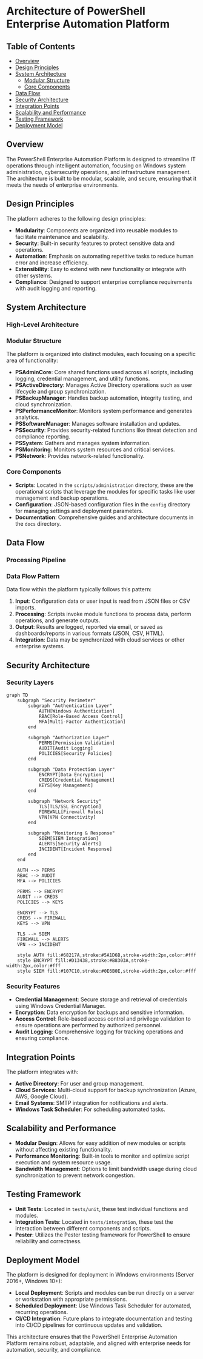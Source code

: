 # Architecture of PowerShell Enterprise Automation Platform

## Table of Contents
- [Overview](#overview)
- [Design Principles](#design-principles)
- [System Architecture](#system-architecture)
  - [Modular Structure](#modular-structure)
  - [Core Components](#core-components)
- [Data Flow](#data-flow)
- [Security Architecture](#security-architecture)
- [Integration Points](#integration-points)
- [Scalability and Performance](#scalability-and-performance)
- [Testing Framework](#testing-framework)
- [Deployment Model](#deployment-model)

## Overview
The PowerShell Enterprise Automation Platform is designed to streamline IT operations through intelligent automation, focusing on Windows system administration, cybersecurity operations, and infrastructure management. The architecture is built to be modular, scalable, and secure, ensuring that it meets the needs of enterprise environments.

## Design Principles
The platform adheres to the following design principles:
- **Modularity**: Components are organized into reusable modules to facilitate maintenance and scalability.
- **Security**: Built-in security features to protect sensitive data and operations.
- **Automation**: Emphasis on automating repetitive tasks to reduce human error and increase efficiency.
- **Extensibility**: Easy to extend with new functionality or integrate with other systems.
- **Compliance**: Designed to support enterprise compliance requirements with audit logging and reporting.

## System Architecture

### High-Level Architecture
### Modular Structure
The platform is organized into distinct modules, each focusing on a specific area of functionality:
- **PSAdminCore**: Core shared functions used across all scripts, including logging, credential management, and utility functions.
- **PSActiveDirectory**: Manages Active Directory operations such as user lifecycle and group synchronization.
- **PSBackupManager**: Handles backup automation, integrity testing, and cloud synchronization.
- **PSPerformanceMonitor**: Monitors system performance and generates analytics.
- **PSSoftwareManager**: Manages software installation and updates.
- **PSSecurity**: Provides security-related functions like threat detection and compliance reporting.
- **PSSystem**: Gathers and manages system information.
- **PSMonitoring**: Monitors system resources and critical services.
- **PSNetwork**: Provides network-related functionality.

### Core Components
- **Scripts**: Located in the `scripts/administration` directory, these are the operational scripts that leverage the modules for specific tasks like user management and backup operations.
- **Configuration**: JSON-based configuration files in the `config` directory for managing settings and deployment parameters.
- **Documentation**: Comprehensive guides and architecture documents in the `docs` directory.

## Data Flow

### Processing Pipeline

### Data Flow Pattern
Data flow within the platform typically follows this pattern:
1. **Input**: Configuration data or user input is read from JSON files or CSV imports.
2. **Processing**: Scripts invoke module functions to process data, perform operations, and generate outputs.
3. **Output**: Results are logged, reported via email, or saved as dashboards/reports in various formats (JSON, CSV, HTML).
4. **Integration**: Data may be synchronized with cloud services or other enterprise systems.

## Security Architecture

### Security Layers
```mermaid
graph TD
    subgraph "Security Perimeter"
        subgraph "Authentication Layer"
            AUTH[Windows Authentication]
            RBAC[Role-Based Access Control]
            MFA[Multi-Factor Authentication]
        end
        
        subgraph "Authorization Layer"
            PERMS[Permission Validation]
            AUDIT[Audit Logging]
            POLICIES[Security Policies]
        end
        
        subgraph "Data Protection Layer"
            ENCRYPT[Data Encryption]
            CREDS[Credential Management]
            KEYS[Key Management]
        end
        
        subgraph "Network Security"
            TLS[TLS/SSL Encryption]
            FIREWALL[Firewall Rules]
            VPN[VPN Connectivity]
        end
        
        subgraph "Monitoring & Response"
            SIEM[SIEM Integration]
            ALERTS[Security Alerts]
            INCIDENT[Incident Response]
        end
    end
    
    AUTH --> PERMS
    RBAC --> AUDIT
    MFA --> POLICIES
    
    PERMS --> ENCRYPT
    AUDIT --> CREDS
    POLICIES --> KEYS
    
    ENCRYPT --> TLS
    CREDS --> FIREWALL
    KEYS --> VPN
    
    TLS --> SIEM
    FIREWALL --> ALERTS
    VPN --> INCIDENT
    
    style AUTH fill:#68217A,stroke:#5A1D6B,stroke-width:2px,color:#fff
    style ENCRYPT fill:#D13438,stroke:#B8303A,stroke-width:2px,color:#fff
    style SIEM fill:#107C10,stroke:#0E6B0E,stroke-width:2px,color:#fff
```

### Security Features
- **Credential Management**: Secure storage and retrieval of credentials using Windows Credential Manager.
- **Encryption**: Data encryption for backups and sensitive information.
- **Access Control**: Role-based access control and privilege validation to ensure operations are performed by authorized personnel.
- **Audit Logging**: Comprehensive logging for tracking operations and ensuring compliance.

## Integration Points
The platform integrates with:
- **Active Directory**: For user and group management.
- **Cloud Services**: Multi-cloud support for backup synchronization (Azure, AWS, Google Cloud).
- **Email Systems**: SMTP integration for notifications and alerts.
- **Windows Task Scheduler**: For scheduling automated tasks.

## Scalability and Performance
- **Modular Design**: Allows for easy addition of new modules or scripts without affecting existing functionality.
- **Performance Monitoring**: Built-in tools to monitor and optimize script execution and system resource usage.
- **Bandwidth Management**: Options to limit bandwidth usage during cloud synchronization to prevent network congestion.

## Testing Framework
- **Unit Tests**: Located in `tests/unit`, these test individual functions and modules.
- **Integration Tests**: Located in `tests/integration`, these test the interaction between different components and scripts.
- **Pester**: Utilizes the Pester testing framework for PowerShell to ensure reliability and correctness.

## Deployment Model
The platform is designed for deployment in Windows environments (Server 2016+, Windows 10+):
- **Local Deployment**: Scripts and modules can be run directly on a server or workstation with appropriate permissions.
- **Scheduled Deployment**: Use Windows Task Scheduler for automated, recurring operations.
- **CI/CD Integration**: Future plans to integrate documentation and testing into CI/CD pipelines for continuous updates and validation.

This architecture ensures that the PowerShell Enterprise Automation Platform remains robust, adaptable, and aligned with enterprise needs for automation, security, and compliance.
